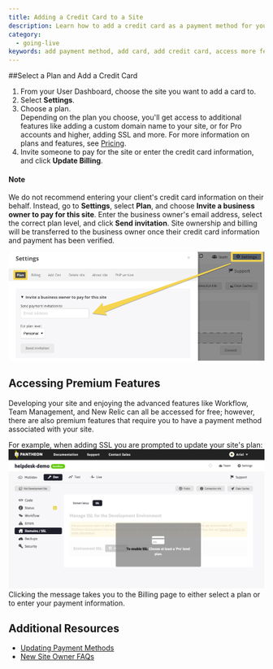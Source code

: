 ```yaml
---
title: Adding a Credit Card to a Site
description: Learn how to add a credit card as a payment method for your Drupal or WordPress site.
category:
  - going-live
keywords: add payment method, add card, add credit card, access more features, access new relic, access workflow, add payment method, select a plan, how to update payment method, how to add a card
---
```

##Select a Plan and Add a Credit Card

1. From your User Dashboard, choose the site you want to add a card to.
2. Select **Settings**.
3. Choose a plan.  
Depending on the plan you choose, you'll get access to additional features like adding a custom domain name to your site, or for Pro accounts and higher, adding SSL and more. For more information on plans and features, see [Pricing](https://pantheon.io/pricing).
4. Invite someone to pay for the site or enter the credit card information, and click **Update Billing**.

<div class="alert alert-warning" role="alert">
<h4>Note</h4>
We do not recommend entering your client's credit card information on their behalf. Instead, go to <strong>Settings</strong>, select <strong>Plan</strong>, and choose <strong>Invite a business owner to pay for this site</strong>. Enter the business owner's email address, select the correct plan level, and click <strong>Send invitation</strong>. Site ownership and billing will be transferred to the business owner once their credit card information and payment has been verified.</div>

 ![Invite a business owner to pay](/source/docs/assets/images/invite-business-owner.png)

## Accessing Premium Features

Developing your site and enjoying the advanced features like Workflow, Team Management, and New Relic can all be accessed for free; however, there are also premium features that require you to have a payment method associated with your site.

For example, when adding SSL you are prompted to update your site's plan:
 ![To enable SSL - choose at least a Pro plan](/source/docs/assets/images/desk_images/309237.png)
Clicking the message takes you to the Billing page to either select a plan or to enter your payment information.


## Additional Resources

- [Updating Payment Methods](/docs/articles/updating-payment-methods/)
- [New Site Owner FAQs](/docs/articles/sites/new-site-owner)
